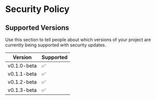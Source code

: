 # Security Policy

## Supported Versions

Use this section to tell people about which versions of your project are
currently being supported with security updates.

| Version | Supported          |
| ------- | ------------------ |
| v0.1.0-beta   | :white_check_mark: |
| v0.1.1-beta   | :white_check_mark: |
| v0.1.2-beta   | :white_check_mark: |
| v0.1.3-beta   | :white_check_mark: |

